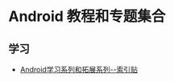 # Android 教程和专题集合

## 学习

* [Android学习系列和拓展系列--索引贴](http://www.cnblogs.com/qianxudetianxia/archive/2011/05/02/2034303.html)



